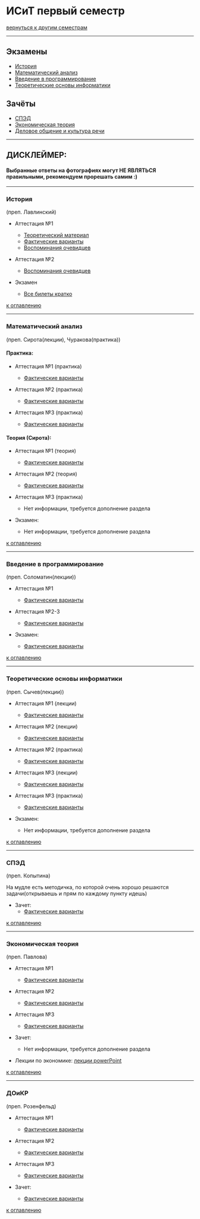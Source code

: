 # ИСиТ первый семестр
[вернуться к другим семестрам](isit.md)
***
## Экзамены
+ [История](#История)
+ [Математический анализ](#Математический-анализ)
+ [Введение в программирование](#Введение-в-программирование)
+ [Теоретические основы информатики](#Теоретические-основы-информатики)

## Зачёты
+ [СПЭД](#СПЭД)
+ [Экономическая теория](#Экономическая-теория)
+ [Деловое общение и культура речи](#ДоиКР)
***

## ДИСКЛЕЙМЕР:
#### Выбранные ответы на фотографиях могут НЕ ЯВЛЯТЬСЯ правильными, рекомендуем прорешать самим :)
***

### История
(преп. Лавлинский)
+ Аттестация №1
  + [Теоретический материал](../subjects/hist/hist-att-1/hist-att-1-theory.md)
  + [Фактические варианты](../subjects/hist/hist-att-1/hist-att-1-fact.md)
  + [Воспоминания очевидцев](../subjects/hist/hist-att-1/hist-att-1-memories.md)  


+ Аттестация №2
  + [Воспоминания очевидцев](../subjects/hist/hist-att-2-memories.md)


+ Экзамен
  + [Все билеты кратко](../subjects/hist/hist-exam.md)

[к оглавлению](#Экзамены)
***
### Математический анализ
(преп. Сирота(лекции), Чуракова(практика))
#### Практика:
+ Аттестация №1 (практика)
  + [Фактические варианты](../subjects/mathan/mathan-isit/mathan-pr-att-1-fact.md)
  

+ Аттестация №2 (практика)
  + [Фактические варианты](../subjects/mathan/mathan-isit/mathan-pr-att-2-fact.md)
 

+ Аттестация №3 (практика)
  + [Фактические варианты](../subjects/mathan/mathan-isit/mathan-pr-att-3-fact.md)

#### Теория (Сирота):
+ Аттестация №1 (теория)
  + [Фактические варианты](../subjects/mathan/mathan-isit/mathan-th-att-1-fact.md)


+ Аттестация №2 (теория)
  + [Фактические варианты](../subjects/mathan/mathan-isit/mathan-th-att-2-fact.md)


+ Аттестация №3 (практика)
  + Нет информации, требуется дополнение раздела


+ Экзамен:
  + Нет информации, требуется дополнение раздела
  
[к оглавлению](#Экзамены)
***
### Введение в программирование
(преп. Соломатин(лекции))
+ Аттестация №1
  + [Фактические варианты](../subjects/enter-prog/enter-prog-att-1-fact.md)


+ Аттестация №2-3
  + [Фактические варианты](../subjects/enter-prog/enter-prog-att-2-3-fact.md)


+ Экзамен:
  + [Фактические варианты](../subjects/enter-prog/enter-prog-exam.md)
  

[к оглавлению](#Экзамены)
***
### Теоретические основы информатики
(преп. Сычев(лекции))
+ Аттестация №1 (лекции)
  + [Фактические варианты](../subjects/toinf/toinf-th-att-1-fact.md)


+ Аттестация №2 (лекции)
  + [Фактические варианты](../subjects/toinf/toinf-th-att-2-fact.md)


+ Аттестация №2 (практика)
  + [Фактические варианты](../subjects/toinf/toinf-pr-att-2-fact.md)


+ Аттестация №3 (лекции)
  + [Фактические варианты](../subjects/toinf/toinf-th-att-3-fact.md)


+ Аттестация №3 (практика)
  + [Фактические варианты](../subjects/toinf/toinf-pr-att-3-fact.md)

+ Экзамен:
  + Нет информации, требуется дополнение раздела


[к оглавлению](#Экзамены)
***
### СПЭД
(преп. Копытина)

На мудле есть методичка, по которой очень хорошо решаются задачи(открываешь и прям по каждому пункту идешь)

+ Зачет:
  + [Фактические варианты](../subjects/sped/sped-zachet-fact.md)


[к оглавлению](#Экзамены)
***
### Экономическая теория
(преп. Павлова)
+ Аттестация №1
  + [Фактические варианты](../subjects/economy/economy-att-1-fact.md)


+ Аттестация №2
  + [Фактические варианты](../subjects/economy/economy-att-2-fact.md)


+ Аттестация №3
  + [Фактические варианты](../subjects/economy/economy-att-3-fact.md)


+ Зачет:
  + Нет информации, требуется дополнение раздела


+ Лекции по экономике: [лекции powerPoint](https://drive.google.com/drive/folders/1EhTxnwlJM0eSivPyDDbxhVddQrVcPUsE?usp=sharing)


[к оглавлению](#Экзамены)
***
### ДОиКР
(преп. Розенфельд)
+ Аттестация №1
  + [Фактические варианты](../subjects/russian/russian-att-1-fact.md)


+ Аттестация №2
  + [Фактические варианты](../subjects/russian/russian-att-2-fact.md)


+ Аттестация №3
  + [Фактические варианты](../subjects/russian/russian-att-3-fact.md)


+ Зачет:
  + [Фактические варианты](../subjects/russian/russian-final-test.md)

[к оглавлению](#Экзамены)
